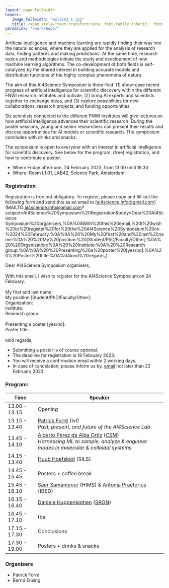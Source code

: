 ```yaml
---
layout: page-fullwidth 
header:
   image_fullwidth: "molsim3_s.jpg"
   title: <span style="text-transform:none; font-family:inherit;  font-size:1.2em;">AI4Science Symposium</span><br><span style="text-transform:none; font-family:FontAwesome,Gill  Sans; font-size:0.5em;">Amsterdam, 24 February 2023</span>
permalink: "/workshop2/"
---
```



Artificial intelligence and machine learning are rapidly finding their
way into the natural sciences, where they are applied for the analysis of
research data, finding patterns and making predictions. At the same
time, research topics and methodologies initiate the study and development of
new machine learning algorithms. The co-development of both fields is
self-catalyzed by the shared interest in building accurate models and
distribution functions of the highly complex phenomena of nature.

The aim of this AI4Science Symposium is three-fold: (1) show-case
recent progress of artificial intelligence for scientific discovery within
the different FNWI research institutes and outside, (2) bring AI experts and
scientists together to exchange ideas, and (3) explore possibilities for
new collaborations, research projects, and funding opportunities.

Six scientists connected to the different FNWI institutes will give
lectures on how artificial intelligence advances their scientific
research. During the poster sessions, young and senior researchers
can present their results and discuss opportunities for AI models or
scientific research. The symposium concludes with drinks and snacks.

The symposium is open to everyone with an interest in artificial
intelligence for scientific discovery. See below for the program, (free)
registration, and how to contribute a poster.

* When: Friday afternoon, 24 February 2023, from 13.00 until 18.30
* Where: Room L1.01, LAB42, Science Park, Amsterdam


### Registration

Registration is free but obligatory.
To register, please copy and fill-out the following form and send this
as an email to
[ai4science.info@gmail.com](MAILTO:ai4science.info@gmail.com?subject=AI4Science%20Symposium%20Registration&body=Dear%20AI4Science
Symposium%20organisers,%0A%0AWith%20this%20email,%20I%20wish%20to%20register%20for%20the%20AI4Science%20Symposium%20on%2024%20February.%0A%0A%20%20My%20first%20and%20last%20name:%0A%20%20My%20position:%20[Student/PhD/Faculty/Other]:%0A%20%20Organization:%0A%20%20Institute:%0A%20%20Research group:%0A%0A%20%20Presenting%20a%20poster%20[yes/no]:%0A%20%20Poster%20title:%0A%0Akind%20regards,).



<span class="alert-box text">
	Dear AI4Science Symposium organisers,<br><br>With this email, I
	wish to register for the AI4Science Symposium on 24 February.<br><br>My first and last name:<br>My position [Student/PhD/Faculty/Other]:<br>Organization:<br>Institute:<br>Research group:<br><br>Presenting a poster [yes/no]:<br>Poster title:<br><br>kind regards,</span>


 * Submitting a poster is of course optional.
 * The deadline for registration is 19 February 2023.
 * You will receive a confirmation email within 2 working days.
 * In case of cancelation, please inform us by.
 [email](MAILTO:ai4science.info@gmail.com?subject=Cancelation%20AI4Science%20Symposium) not later than 22 February 2023.

### Program:
	
 <span> </span>

| Time           |    Speaker    |
|--------- |---------|
|  13.00 - 13.15   | 	Opening |
|  13.15 - 13.40	|  [Patrick Forré][0] (IvI) <br> _Past, present, and future of the AI4Science Lab_|
|  13.45 - 14.10	|  [Alberto Pérez de Alba Ortíz][1] ([CSM][6])<br> _Harnessing ML to sample, analyze & engineer modes in molecular & colloidal systems_|
|  14.15 - 13.40	|  [Huub Hoefsloot][2] (SILS)   |
|  14.45 - 15.45	|  Posters + coffee break  |
|  15.45 - 16.10	|  [Saer Samanipour][3] (HIMS) & [Antonia Praetorius][4] (IBED)   |
|  16.15 - 16.40	|  [Daniela Huppenkothen][5] ([SRON][7])  |
|  16.45 - 17.10	|  tba   |
|  17.15 - 17.30	|  Conclusions   |
|  17.30 - 19.00	|  Posters + drinks & snacks |


### Organisers

 <span> </span>

* Patrick Forré
* Bernd Ensing

[0]: http://amlab.science.uva.nl/people/PatrickForre/
[1]: https://colloid.nl/people/dr-alberto-perez-de-alba-ortiz/
[2]: http://www.bdagroup.nl/content/People/huub_hoefsloot.php
[3]: https://www.uva.nl/en/profile/s/a/s.samanipour/s.samanipour.html
[4]: https://www.uva.nl/en/profile/p/r/a.praetorius/a.praetorius.html
[5]: https://huppenkothen.org
[6]: https://iop.fnwi.uva.nl/computational_soft_matter
[7]: https://www.sron.nl
